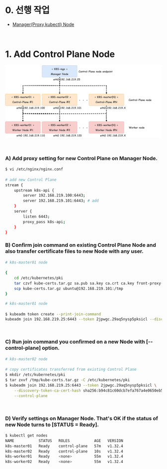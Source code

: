 # 0. 선행 작업

- [Manager(Proxy,kubectl) Node](https://github.com/revenge1005/k8s-cluster-setup/tree/main/02.%20Container%20runtime/02-01.%20Docker%20Engine)

<br>

# 1. Add Control Plane Node

![multi-node](https://github.com/revenge1005/k8s-cluster-setup/blob/main/multi-node-configuration.png)

<BR>

### A) Add proxy setting for new Control Plane on Manager Node.

```bash
$ vi /etc/nginx/nginx.conf

# add new Control Plane
stream {
    upstream k8s-api {
        server 192.168.219.100:6443;
        server 192.168.219.101:6443; # add
    }
    server {
        listen 6443;
        proxy_pass k8s-api;
    }
}
```

### B) Confirm join command on existing Control Plane Node and also transfer certificate files to new Node with any user.

```bash
# k8s-master01 node

{
    cd /etc/kubernetes/pki
    tar czvf kube-certs.tar.gz sa.pub sa.key ca.crt ca.key front-proxy-ca.crt front-proxy-ca.key etcd/ca.crt etcd/ca.key
    scp kube-certs.tar.gz ubuntu@192.168.219.101:/tmp
}
```

```bash
# k8s-master01 node

$ kubeadm token create --print-join-command
kubeadm join 192.168.219.25:6443 --token 2jpwgc.29aq5nysp5pksicl --discovery-token-ca-cert-hash sha256:b94c81c60dcb7efa767a4e0650eb563062562afa6e394d303130fecd67f52612
```

<BR>

### C) Run join command you confirmed on a new Node with [--control-plane] option.

```bash
# k8s-master02 node

# copy certificates transferred from existing Control Plane
$ mkdir /etc/kubernetes/pki
$ tar zxvf /tmp/kube-certs.tar.gz -C /etc/kubernetes/pki
$ kubeadm join 192.168.219.25:6443 --token 2jpwgc.29aq5nysp5pksicl \
    --discovery-token-ca-cert-hash sha256:b94c81c60dcb7efa767a4e0650eb563062562afa6e394d303130fecd67f52612 \
    --control-plane
```

<BR>

### D) Verify settings on Manager Node. That's OK if the status of new Node turns to [STATUS = Ready].

```bash
$ kubectl get nodes
NAME           STATUS   ROLES           AGE   VERSION
k8s-master01   Ready    control-plane   57m   v1.32.4
k8s-master02   Ready    control-plane   10s   v1.32.4
k8s-worker01   Ready    <none>          55m   v1.32.4
k8s-worker02   Ready    <none>          55m   v1.32.4
```